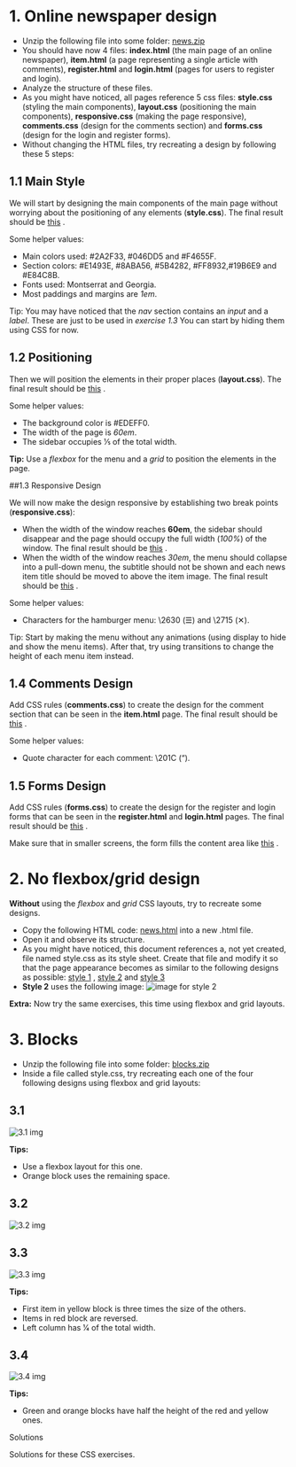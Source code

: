 # 1. Online newspaper design

* Unzip the following file into some folder: [news.zip](https://www.fe.up.pt/~arestivo/page/files/exercises/css/news.zip)
* You should have now 4 files: **index.html** (the main page of an online newspaper), **item.html** (a page representing a single article with comments), **register.html** and **login.html** (pages for users to register and login).
* Analyze the structure of these files.
* As you might have noticed, all pages reference 5 css files: **style.css** (styling the main components), **layout.css** (positioning the main components), **responsive.css** (making the page responsive), **comments.css** (design for the comments section) and **forms.css** (design for the login and register forms).
* Without changing the HTML files, try recreating a design by following these 5 steps:

## 1.1 Main Style

We will start by designing the main components of the main page without worrying about the positioning of any elements (**style.css**). The final result should be [this](https://www.fe.up.pt/~arestivo/page/files/exercises/css/news-style.html) .

Some helper values:

* Main colors used: #2A2F33, #046DD5 and #F4655F.
* Section colors: #E1493E, #8ABA56, #5B4282, #FF8932,#19B6E9 and #E84C8B.
* Fonts used: Montserrat and Georgia.
* Most paddings and margins are *1em*.

Tip: You may have noticed that the *nav* section contains an *input* and a *label*. These are just to be used in *exercise 1.3* You can start by hiding them using CSS for now.

## 1.2 Positioning

Then we will position the elements in their proper places (**layout.css**). The final result should be [this](https://www.fe.up.pt/~arestivo/page/files/exercises/css/news-layout.html) .

Some helper values:

* The background color is #EDEFF0.
* The width of the page is *60em*.
* The sidebar occupies 1⁄5 of the total width.

**Tip:** Use a *flexbox* for the menu and a *grid* to position the elements in the page.

##1.3 Responsive Design

We will now make the design responsive by establishing two break points (**responsive.css**):

* When the width of the window reaches **60em**, the sidebar should disappear and the page should occupy the full width (*100%*) of the window. The final result should be [this](https://www.fe.up.pt/~arestivo/page/files/exercises/css/news-tablet.html) .
* When the width of the window reaches *30em*, the menu should collapse into a pull-down menu, the subtitle should not be shown and each news item title should be moved to above the item image. The final result should be [this](https://www.fe.up.pt/~arestivo/page/files/exercises/css/news-phone.html) .

Some helper values:

* Characters for the hamburger menu: \2630 (☰) and \2715 (✕).

Tip: Start by making the menu without any animations (using display to hide and show the menu items). After that, try using transitions to change the height of each menu item instead.

## 1.4 Comments Design

Add CSS rules (**comments.css**) to create the design for the comment section that can be seen in the **item.html** page. The final result should be [this](https://www.fe.up.pt/~arestivo/page/files/exercises/css/news-comments.html) .

Some helper values:

* Quote character for each comment: \201C (“).

## 1.5 Forms Design

Add CSS rules (**forms.css**) to create the design for the register and login forms that can be seen in the **register.html** and **login.html** pages. The final result should be [this](https://www.fe.up.pt/~arestivo/page/files/exercises/css/news-register.html) .

Make sure that in smaller screens, the form fills the content area like [this](https://www.fe.up.pt/~arestivo/page/files/exercises/css/news-register-small.html) .

# 2. No flexbox/grid design

**Without** using the *flexbox* and *grid* CSS layouts, try to recreate some designs.

* Copy the following HTML code: [news.html](https://web.fe.up.pt/~arestivo/page/exercises/css/news) into a new .html file.
* Open it and observe its structure.
* As you might have noticed, this document references a, not yet created, file named style.css as its style sheet. Create that file and modify it so that the page appearance becomes as similar to the following designs as possible: [style 1](https://www.fe.up.pt/~arestivo/page/files/exercises/css/style1.html) , [style 2](https://www.fe.up.pt/~arestivo/page/files/exercises/css/style2.html) and [style 3](https://www.fe.up.pt/~arestivo/page/files/exercises/css/style3.html)
* **Style 2** uses the following image: ![image for style 2](https://web.fe.up.pt/~arestivo/page/img/exercises/css/stripe.png)

**Extra:** Now try the same exercises, this time using flexbox and grid layouts.

# 3. Blocks

* Unzip the following file into some folder: [blocks.zip](https://www.fe.up.pt/~arestivo/page/files/exercises/css/blocks.zip)
* Inside a file called style.css, try recreating each one of the four following designs using flexbox and grid layouts:

## 3.1

![3.1 img](https://web.fe.up.pt/~arestivo/page/img/exercises/css/block1.png)

**Tips:**

* Use a flexbox layout for this one.
* Orange block uses the remaining space.

## 3.2

![3.2 img](https://web.fe.up.pt/~arestivo/page/img/exercises/css/block2.png)

## 3.3

![3.3 img](https://web.fe.up.pt/~arestivo/page/img/exercises/css/block3.png)

**Tips:**

* First item in yellow block is three times the size of the others.
* Items in red block are reversed.
* Left column has 1⁄4 of the total width.

## 3.4

![3.4 img](https://web.fe.up.pt/~arestivo/page/img/exercises/css/block4.png)

**Tips:**

* Green and orange blocks have half the height of the red and yellow ones.

Solutions

Solutions for these CSS exercises.
